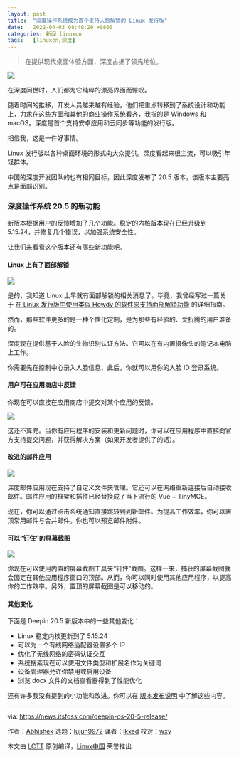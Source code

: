 ```yaml
---
layout: post
title:	"深度操作系统成为首个支持人脸解锁的 Linux 发行版"
date:	2022-04-03 08:49:20 +0800 
categories:	新闻 linuxcn 
tags:	[linuxcn,深度]
---
```




> 
> 在提供现代桌面体验方面，深度占据了领先地位。
> 
> 
> 


![](/Asserts/Images//attachment/album/202204/03/084921er0k025ssf0iqiqh.png)


在深度问世时，人们都为它纯粹的漂亮界面而惊叹。


随着时间的推移，开发人员越来越有经验，他们把重点转移到了系统设计和功能上，力求在这些方面和其他的商业操作系统看齐，我指的是 Windows 和 macOS。深度是首个支持安卓应用和云同步等功能的发行版。


相信我，这是一件好事情。


Linux 发行版以各种桌面环境的形式向大众提供。深度看起来很主流，可以吸引年轻群体。


中国的深度开发团队的也有相同目标，因此深度发布了 20.5 版本，该版本主要亮点是面部识别。


### 深度操作系统 20.5 的新功能


新版本根据用户的反馈增加了几个功能。稳定的内核版本现在已经升级到 5.15.24，并修复几个错误，以加强系统安全性。


让我们来看看这个版本还有哪些新功能吧。


#### Linux 上有了面部解锁


![](/Asserts/Images//attachment/album/202204/03/084922udeezdpkdk4beblb.jpg)


是的，我知道 Linux 上早就有面部解锁的相关消息了。毕竟，我曾经写过一篇关于 [在 Linux 发行版中使用类似 Howdy 的软件来支持面部解锁功能](https://itsfoss.com/face-unlock-ubuntu/) 的详细指南。


然而，那些软件更多的是一种个性化定制，是为那些有经验的、爱折腾的用户准备的。


深度现在提供基于人脸的生物识别认证方法。它可以在有内置摄像头的笔记本电脑上工作。


你需要先在控制中心录入人脸信息，此后，你就可以用你的人脸 ID 登录系统。


#### 用户可在应用商店中反馈


你现在可以直接在应用商店中提交对某个应用的反馈。


![](/Asserts/Images//attachment/album/202204/03/084923spivvgryn7pc1gu6.jpg)


这还不算完。当你有应用程序的安装和更新问题时，你可以在应用程序中直接向官方支持提交问题，并获得解决方案（如果开发者提供了的话）。


#### 改进的邮件应用


![](/Asserts/Images//attachment/album/202204/03/084924sio2zowi6oo6zxyo.jpg)


深度邮件应用现在支持了自定义文件夹管理。它还可以在网络重新连接后自动接收邮件。邮件应用的框架和插件已经替换成了当下流行的 Vue + TinyMCE。


现在，你可以通过点击系统通知直接跳转到到新邮件。为提高工作效率，你可以置顶常用邮件与合并邮件。你也可以预览邮件附件。


#### 可以“钉住”的屏幕截图


![](/Asserts/Images//attachment/album/202204/03/084924mf448rzf8scgt483.jpg)


你现在可以使用内置的屏幕截图工具来“钉住”截图。这样一来，捕获的屏幕截图就会固定在其他应用程序窗口的顶部。从而，你可以同时使用其他应用程序，以提高你的工作效率。另外，置顶的屏幕截图是可以移动的。


#### 其他变化


下面是 Deepin 20.5 新版本中的一些其他变化：


* Linux 稳定内核更新到了 5.15.24
* 可以为一个有线网络适配器设置多个 IP
* 优化了无线网络的密码认证交互
* 系统搜索现在可以使用文件类型和扩展名作为关键词
* 设备管理器允许你禁用或启用设备
* 浏览 docx 文件的文档查看器得到了性能优化


还有许多我没有提到的小功能和改进。你可以在 [版本发布说明](https://www.deepin.org/en/2022/03/31/deepin-20-5/) 中了解这些内容。




---


via: <https://news.itsfoss.com/deepin-os-20-5-release/>


作者：[Abhishek](https://news.itsfoss.com/author/root/) 选题：[lujun9972](https://github.com/lujun9972) 译者：[lkxed](https://github.com/lkxed) 校对：[wxy](https://github.com/wxy)


本文由 [LCTT](https://github.com/LCTT/TranslateProject) 原创编译，[Linux中国](https://linux.cn/) 荣誉推出

